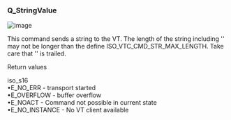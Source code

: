 ### Q\_StringValue

![image](https://user-images.githubusercontent.com/69573151/212334298-f7c6215c-a80c-491c-ad3e-6ba0e539f0d0.png)

This command sends a string to the VT. The length of the string including '' may not be longer than the define ISO\_VTC\_CMD\_STR\_MAX\_LENGTH. Take care that '' is trailed.

Return values

iso\_s16  
•E\_NO\_ERR - transport started  
•E\_OVERFLOW - buffer overflow  
•E\_NOACT - Command not possible in current state  
•E\_NO\_INSTANCE - No VT client available
